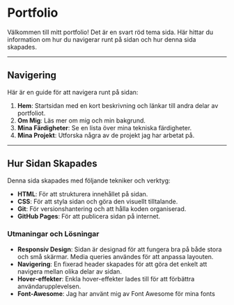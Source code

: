 # Portfolio

Välkommen till mitt portfolio! Det är en svart röd tema sida. Här hittar du information om hur du navigerar runt på sidan och hur denna sida skapades.

---

## Navigering

Här är en guide för att navigera runt på sidan:

1. **Hem**: Startsidan med en kort beskrivning och länkar till andra delar av portfoliot.
2. **Om Mig**: Läs mer om mig och min bakgrund.
3. **Mina Färdigheter**: Se en lista över mina tekniska färdigheter.
4. **Mina Projekt**: Utforska några av de projekt jag har arbetat på.

---

## Hur Sidan Skapades

Denna sida skapades med följande tekniker och verktyg:

- **HTML**: För att strukturera innehållet på sidan.
- **CSS**: För att styla sidan och göra den visuellt tilltalande.
- **Git**: För versionshantering och att hålla koden organiserad.
- **GitHub Pages**: För att publicera sidan på internet.

### Utmaningar och Lösningar

- **Responsiv Design**: Sidan är designad för att fungera bra på både stora och små skärmar. Media queries användes för att anpassa layouten.
- **Navigering**: En fixerad header skapades för att göra det enkelt att navigera mellan olika delar av sidan.
- **Hover-effekter**: Enkla hover-effekter lades till för att förbättra användarupplevelsen.
- **Font-Awesome**: Jag har använt mig av Font Awesome för mina fonts
